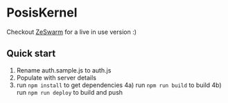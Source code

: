 # PosisKernel

Checkout [ZeSwarm](https://github.com/ags131/ZeSwarm) for a live in use version :)

## Quick start

1) Rename auth.sample.js to auth.js
2) Populate with server details
3) run `npm install` to get dependencies
4a) run `npm run build` to build
4b) run `npm run deploy` to build and push
